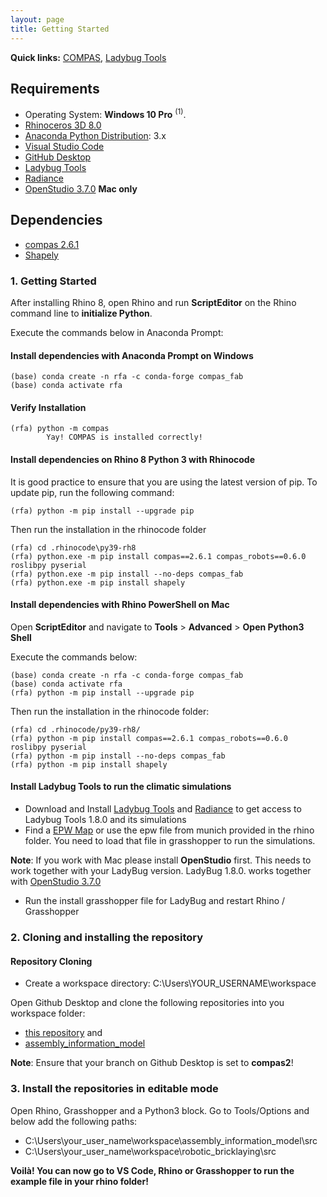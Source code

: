 ```yaml
---
layout: page
title: Getting Started
---
```


**Quick links:** [COMPAS](https://compas.dev/compas/latest/index.html), [Ladybug Tools](https://www.ladybug.tools/)

## Requirements
* Operating System: **Windows 10 Pro** <sup>(1)</sup>.
* [Rhinoceros 3D 8.0](https://www.rhino3d.com/)
* [Anaconda Python Distribution](https://www.anaconda.com/download/): 3.x
* [Visual Studio Code](https://code.visualstudio.com/)
* [GitHub Desktop](https://desktop.github.com/)
* [Ladybug Tools](https://www.food4rhino.com/en/app/ladybug-tools)
* [Radiance](https://github.com/LBNL-ETA/Radiance/releases/tag/27dbb0e0)
* [OpenStudio 3.7.0](https://github.com/NREL/OpenStudio/releases/tag/v3.7.0) **Mac only**

## Dependencies
* [compas 2.6.1](https://compas.dev/index.html)
* [Shapely](https://pypi.org/project/shapely/) 

### 1. Getting Started

After installing Rhino 8, open Rhino and run **ScriptEditor** on the Rhino command line to **initialize Python**.

Execute the commands below in Anaconda Prompt:

#### Install dependencies with Anaconda Prompt on Windows

    (base) conda create -n rfa -c conda-forge compas_fab
    (base) conda activate rfa
    
#### Verify Installation

    (rfa) python -m compas
            Yay! COMPAS is installed correctly!

#### Install dependencies on Rhino 8 Python 3 with Rhinocode

It is good practice to ensure that you are using the latest version of pip. To update pip, run the following command:

    (rfa) python -m pip install --upgrade pip

Then run the installation in the rhinocode folder

    (rfa) cd .rhinocode\py39-rh8  
    (rfa) python.exe -m pip install compas==2.6.1 compas_robots==0.6.0 roslibpy pyserial
    (rfa) python.exe -m pip install --no-deps compas_fab
    (rfa) python.exe -m pip install shapely 

#### Install dependencies with Rhino PowerShell on Mac

Open **ScriptEditor** and navigate to **Tools** > **Advanced** > **Open Python3 Shell**

Execute the commands below:

    (base) conda create -n rfa -c conda-forge compas_fab
    (base) conda activate rfa
    (rfa) python -m pip install --upgrade pip

Then run the installation in the rhinocode folder:
    
    (rfa) cd .rhinocode/py39-rh8/ 
    (rfa) python -m pip install compas==2.6.1 compas_robots==0.6.0 roslibpy pyserial 
    (rfa) python -m pip install --no-deps compas_fab
    (rfa) python -m pip install shapely

#### Install Ladybug Tools to run the climatic simulations
* Download and Install [Ladybug Tools](https://www.food4rhino.com/en/app/ladybug-tools) and [Radiance](https://github.com/LBNL-ETA/Radiance/releases/tag/27dbb0e0) to get access to Ladybug Tools 1.8.0 and its simulations
* Find a [EPW Map](https://www.ladybug.tools/epwmap/) or use the epw file from munich provided in the rhino folder. You need to load that file in grasshopper to run the simulations.

**Note**: If you work with Mac please install **OpenStudio** first. This needs to work together with your LadyBug version. LadyBug 1.8.0. works together with [OpenStudio 3.7.0](https://github.com/NREL/OpenStudio/releases/tag/v3.7.0)

* Run the install grasshopper file for LadyBug and restart Rhino / Grasshopper
       
### 2. Cloning and installing the repository

#### Repository Cloning

* Create a workspace directory: C:\Users\YOUR_USERNAME\workspace
  
Open Github Desktop and clone the following repositories into you workspace folder:

* [this repository](https://github.com/augmentedfabricationlab/robotic_bricklaying) and
* [assembly_information_model](https://github.com/augmentedfabricationlab/assembly_information_model)
  
**Note**: Ensure that your branch on Github Desktop is set to **compas2**!

### 3. Install the repositories in editable mode

Open Rhino, Grasshopper and a Python3 block. Go to Tools/Options and below add the following paths:

* C:\Users\your_user_name\workspace\assembly_information_model\src
* C:\Users\your_user_name\workspace\robotic_bricklaying\src


**Voilà! You can now go to VS Code, Rhino or Grasshopper to run the example file in your rhino folder!**
